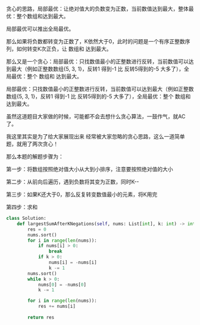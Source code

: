 贪心的思路，局部最优：让绝对值大的负数变为正数，当前数值达到最大，整体最优：整个数组和达到最大。

局部最优可以推出全局最优。

那么如果将负数都转变为正数了，K依然大于0，此时的问题是一个有序正整数序列，如何转变K次正负，让 数组和 达到最大。

那么又是一个贪心：局部最优：只找数值最小的正整数进行反转，当前数值可以达到最大（例如正整数数组{5, 3, 1}，反转1 得到-1 比 反转5得到的-5 大多了），全局最优：整个 数组和 达到最大。

局部最优：只找数值最小的正整数进行反转，当前数值可以达到最大（例如正整数数组{5, 3, 1}，反转1 得到-1 比 反转5得到的-5 大多了），全局最优：整个 数组和 达到最大。

虽然这道题目大家做的时候，可能都不会去想什么贪心算法，一鼓作气，就AC了。

我这里其实是为了给大家展现出来 经常被大家忽略的贪心思路，这么一道简单题，就用了两次贪心！

那么本题的解题步骤为：

第一步：将数组按照绝对值大小从大到小排序，注意要按照绝对值的大小

第二步：从前向后遍历，遇到负数将其变为正数，同时K--

第三步：如果K还大于0，那么反复转变数值最小的元素，将K用完

第四步：求和

```python
class Solution:
    def largestSumAfterKNegations(self, nums: List[int], k: int) -> int:
        res = 0
        nums.sort()
        for i in range(len(nums)):
            if nums[i] > 0:
                break
            if k > 0:
                nums[i] = -nums[i]
                k -= 1
        nums.sort()
        while k > 0:
            nums[0] = -nums[0]
            k -= 1

        for i in range(len(nums)):
            res += nums[i]
        
        return res
```

